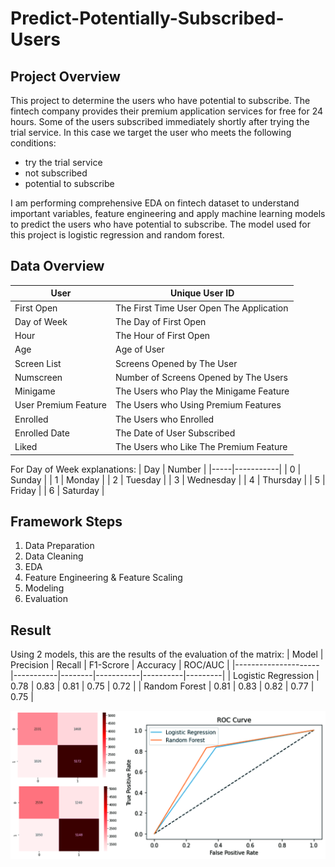 # Predict-Potentially-Subscribed-Users

## Project Overview
This project to determine the users who have potential to subscribe. The fintech company provides their premium application services for free for 24 hours. Some of the users subscribed immediately shortly after trying the trial service. In this case we target the user who meets the following conditions:
- try the trial service
- not subscribed
- potential to subscribe

I am performing comprehensive EDA on fintech dataset to understand important variables, feature engineering and apply machine learning models to predict the users who have potential to subscribe. The model used for this project is logistic regression and random forest.

## Data Overview

| User                 | Unique User ID                           |
|----------------------|------------------------------------------|
| First Open           | The First Time User Open The Application |
| Day of Week          | The Day of First Open                    |
| Hour                 | The Hour of First Open                   |
| Age                  | Age of User                              |
| Screen List          | Screens Opened by The User               |
| Numscreen            | Number of Screens Opened by The Users    |
| Minigame             | The Users who Play the Minigame Feature  |
| User Premium Feature | The Users who Using Premium Features     |
| Enrolled             | The Users who Enrolled                   |
| Enrolled Date        | The Date of User Subscribed              |
| Liked                | The Users who Like The Premium Feature   |

For Day of Week explanations:
| Day | Number    |
|-----|-----------|
| 0   | Sunday    |
| 1   | Monday    |
| 2   | Tuesday   |
| 3   | Wednesday |
| 4   | Thursday  |
| 5   | Friday    |
| 6   | Saturday  |

## Framework Steps

1. Data Preparation
2. Data Cleaning
3. EDA
4. Feature Engineering & Feature Scaling
5. Modeling
6. Evaluation


## Result
Using 2 models, this are the results of the evaluation of the matrix:
| Model               | Precision | Recall | F1-Scrore | Accuracy | ROC/AUC |
|---------------------|-----------|--------|-----------|----------|---------|
| Logistic Regression | 0.78      | 0.83   | 0.81      | 0.75     | 0.72    |
| Random Forest       | 0.81      | 0.83   | 0.82      | 0.77     | 0.75    |

![pf](pf.jpg)



